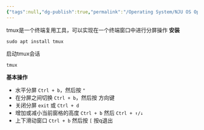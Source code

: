 ```yaml
---
{"tags":null,"dg-publish":true,"permalink":"/Operating System/NJU OS Operating System Design and Implementation/tmux/","dgPassFrontmatter":true,"noteIcon":"","created":"2025-07-22T15:52:25.219+08:00","updated":"2025-07-22T16:19:59.382+08:00"}
---
```


tmux是一个终端复用工具，可以实现在一个终端窗口中进行分屏操作
**安装**
```shell
sudo apt install tmux
```

启动tmux会话
```shell
tmux
```

**基本操作**
- 水平分屏 `Ctrl + b`，然后按 `"`
- 在分屏之间切换 `Ctrl + b`，然后按 方向键
- 关闭分屏 `exit` 或 `Ctrl + d`
- 增加或减小当前窗格的高度 `Ctrl + b` 然后 `Ctrl + ↑/↓`
- 上下滑动窗口 `Ctrl + b` 然后按 `[`  按q退出
